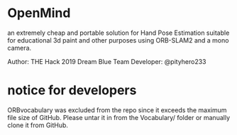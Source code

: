 # OpenMind
an extremely cheap and portable solution for Hand Pose Estimation suitable for educational 3d paint and other purposes using ORB-SLAM2 and a mono camera.

Author: THE Hack 2019 Dream Blue Team
Developer: @pityhero233

# notice for developers
ORBvocabulary was excluded from the repo since it exceeds the maximum file size of GitHub. Please untar it in from the Vocabulary/ folder or manually clone it from GitHub.
